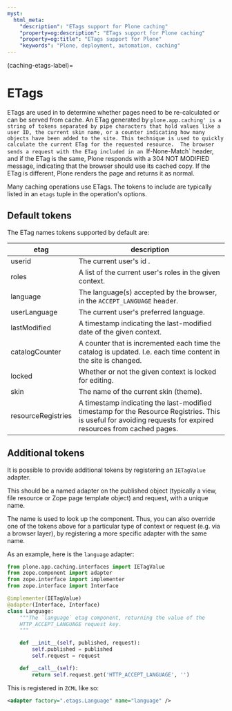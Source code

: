 ```yaml
---
myst:
  html_meta:
    "description": "ETags support for Plone caching"
    "property=og:description": "ETags support for Plone caching"
    "property=og:title": "ETags support for Plone"
    "keywords": "Plone, deployment, automation, caching"
---
```


(caching-etags-label)=

# ETags

ETags are used in to determine whether pages need to be re-calculated or can be served from cache.
An ETag generated by `plone.app.caching' is a string of tokens separated by pipe characters that hold values like a user ID, the current skin name, or a counter indicating how many objects have been added to the site.
This technique is used to quickly calculate the current ETag for the requested resource. 
The browser sends a request with the ETag included in an `If-None-Match` header, and if the ETag is the same, Plone responds with a 304 NOT MODIFIED message, indicating that the browser should use its cached copy. 
If the ETag is different, Plone renders the page and returns it as normal.

Many caching operations use ETags. 
The tokens to include are typically listed in an `etags` tuple in the operation's options.

## Default tokens

The ETag names tokens supported by default are:

| etag | description |
| --- | --- |
| userid | The current user's id .|
| roles | A list of the current user's roles in the given context. |
| language | The language(s) accepted by the browser, in the `ACCEPT_LANGUAGE` header. |
| userLanguage | The current user's preferred language. |
| lastModified | A timestamp indicating the last-modified date of the given context. |
| catalogCounter | A counter that is incremented each time the catalog is updated. I.e. each time content in the site is changed. |
| locked | Whether or not the given context is locked for editing. |
| skin | The name of the current skin (theme). |
| resourceRegistries | A timestamp indicating the last-modified timestamp for the Resource Registries. This is useful for avoiding requests for expired resources from cached pages. |

## Additional tokens

It is possible to provide additional tokens by registering an `IETagValue` adapter.

This should be a named adapter on the published object (typically a view, file resource or Zope page template object) and request, with a unique name.

The name is used to look up the component. 
Thus, you can also override one of the tokens above for a particular type of context or request (e.g. via a browser layer), by registering a more specific adapter with the same name.

As an example, here is the `language` adapter:

```python
from plone.app.caching.interfaces import IETagValue
from zope.component import adapter
from zope.interface import implementer
from zope.interface import Interface

@implementer(IETagValue)
@adapter(Interface, Interface)
class Language:
    """The `language` etag component, returning the value of the
    HTTP_ACCEPT_LANGUAGE request key.
    """

    def __init__(self, published, request):
        self.published = published
        self.request = request

    def __call__(self):
        return self.request.get('HTTP_ACCEPT_LANGUAGE', '')
```

This is registered in `ZCML` like so:

```xml
<adapter factory=".etags.Language" name="language" />
```

